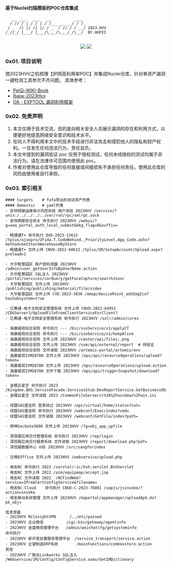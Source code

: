 <h4>基于Nuclei扫描模板的POC仓库集成</h4>

```
   __ ___   ___   __          ____ 
  / // / | / / | / /__ ___ __/ / /_
 / _  /| |/ /| |/ / _ `/ // / / __/ 2023.HVV
/_//_/ |___/ |___/\_,_/\_,_/_/\__/  BY.HUFEI
                                   
```

<p align="center">
<a href="https://opensource.org/licenses/MIT"><img src="https://img.shields.io/badge/license-MIT-_red.svg"></a>
<a href="https://github.com/asaotomo/fofamap/issues"><img src="https://img.shields.io/badge/contributions-welcome-brightgreen.svg?style=flat"></a>
</p>

### 0x01. 项目说明
借2023HVV之机梳理【护网高利用率POC】并集成Nuclei仓库，针对单资产漏洞一键检测工具参次不齐问题。
具体参考：
- [PeiQi-WIKI-Book](https://github.com/PeiQi0/PeiQi-WIKI-Book)
- [Ibaiw-2023Hvv](https://github.com/ibaiw/2023Hvv)
- [OA - EXPTOOL 漏洞利用框架](https://github.com/LittleBear4/OA-EXPTOOL)


### 0x02. 免责声明
1. 本文仅用于技术交流，目的是向相关安全人员展示漏洞的存在和利用方式，以便更好地提高网络安全意识和技术水平。
2. 任何人不得利用本文中的技术手段进行非法攻击和侵犯他人的隐私和财产权利。一旦发生任何违法行为，责任自负。
3. 本文中提到的漏洞验证 poc 仅用于授权测试，任何未经授权的测试均属于非法行为。请在法律许可范围内使用此 poc。
4. 作者对使用此仓库导致的任何直接或间接损失不承担任何责任。使用此仓库的风险由使用者自行承担。

### 0x03. 索引相关
```
#### targets    # fofa导出的测试资产列表
#### domestic   # yaml列表
- 安恒明御运维审计风控系统 用户添加 2023HVV /service/?unix:/../../../../var/run/rpc/xmlrpc.sock
- 安恒明御安全网关 命令执行 2023HVV /webui/?g=aaa_portal_auth_local_submit&bkg_flag=0&suffix=

- 畅捷通T+ 命令执行 QVD-2023-13615 /tplus/ajaxpro/Ufida.T.CodeBehind._PriorityLevel,App_Code.ashx?method=GetStoreWarehouseByStore
- 畅捷通T+ 文件上传 CNVD-2022-60632 /tplus/SM/SetupAccount/Upload.aspx?preload=1

- 大华智慧园区 账户密码泄露 2023HVV /admin/user_getUserInfoByUserName.action
- 大华智慧园区 SQL注入 2023HVV /portal/services/carQuery/getFaceCapture/searchJson/
- 大华智慧园区 文件上传 2023HVV /publishing/publishing/material/file/video
- 大华智慧园区 文件上传 CVE-2023-3836 /emap/devicePoint_addImgIco?hasSubsystem=true

- 亿赛通-电子文档安全管理系统 文件上传 CNVD-2022-64951 /CDGServer3/UploadFileFromClientServiceForClient?
- 亿赛通-电子文档安全管理系统 命令执行 2023HVV /solr/admin/cores

- 海康威视综合安防 命令执行 --- /bic/ssoService/v1/applyCT
- 海康威视综合安防 命令执行 --- /bic/ssoService/v1/keepAlive
- 海康威视综合安防 文件上传 2023HVV /center/api/files;.png
- 海康威视综合安防 文件上传 2023HVV /svm/api/external/report  # 待验证
- 海康威视综合安防 文件读取 2023HVV /artemis-portal/artemis/env
- 海康威视IVMS8700 文件上传 2023HVV /eps/api/resourceOperations/upload?token=
- 海康威视IVMS8700 文件上传 2023HVV /eps/resourceOperations/upload.action
- 海康威视IVMS8700 文件下载 2023HVV /eps/api/triggerSnapshot/download?token=

- 金蝶云星空 命令执行 2023 /Kingdee.BOS.ServiceFacade.ServicesStub.DevReportService.GetBusinessObjectData.common.kdsvc
- 金蝶云星空 文件读取 2023 /CommonFileServer/c%3A%2Fwindows%2Fwin.ini

- 绿盟SAS堡垒机 登录绕过 2023HVV /api/virtual/home/status?cat=
- 绿盟SAS堡垒机 命令执行 2023HVV /webconf/Exec/index?cmd=
- 绿盟SAS堡垒机 文件读取 2023HVV /webconf/GetFile/index?path=

- 网神SecGate3600 文件上传 2023HVV /?g=obj_app_upfile

- 深信服应用交付管理系统 命令执行 2023HVV /rep/login
- 深信服应用交付报表系统 文件读取 2023HVV /report/download.php?pdf=
- 深信服数据中心 XXE 2023HVV /src/sangforindex

- 泛微EOffice 文件上传 2023HVV /webservice/upload.php

- 用友NC 命令执行 2022 /servlet/~ic/bsh.servlet.BshServlet
- 用友NC 文件上传 2022 /aim/equipmap/accept.jsp
- 用友NC 文件读取 2022  /NCFindWeb?service=IPreAlertConfigService&filename=
- 用友NC-Cloud    命令执行 CNVD-C-2023-76801 /uapjs/jsinvoke/?action=invoke
- 用友移动系统管理 文件上传 2023HVV /maportal/appmanager/uploadApk.do?pk_obj=

信息泄露
- 2023HVV MilesightVPN      /../etc/passwd
- 2023HVV 企业微信          /cgi-bin/gateway/agentinfo
- 2023HVV 金盘微信管理平台   /admin/weichatcfg/getsysteminfo
命令执行
- 2023HVV 新开普前置服务管理平台  /service_transport/service.action
- 2023HVV 企望制造ERP系统        /mainFunctions/comboxstore.action
其他
- 2023HVV 广联达Linkworks SQL注入     /Webservice/IM/Config/ConfigService.asmx/GetIMDictionary
```
